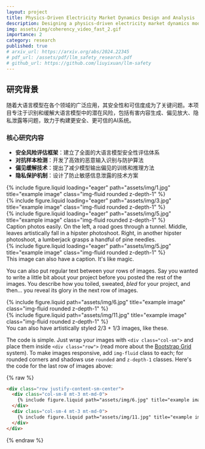 ```yaml
---
layout: project
title: Physics-Driven Electricity Market Dynamics Design and Analysis
description: Designing a physics-driven electricity market dynamics model to optimize the operation of power grids under various market conditions.
img: assets/img/coherency_video_fast_2.gif
importance: 2
category: research
published: true
# arxiv_url: https://arxiv.org/abs/2024.22345
# pdf_url: /assets/pdf/llm_safety_research.pdf
# github_url: https://github.com/liuyixuan/llm-safety
---
```


## 研究背景

随着大语言模型在各个领域的广泛应用，其安全性和可信度成为了关键问题。本项目专注于识别和缓解大语言模型中的潜在风险，包括有害内容生成、偏见放大、隐私泄露等问题，致力于构建更安全、更可信的AI系统。

### 核心研究内容

- **安全风险评估框架**：建立了全面的大语言模型安全性评估体系
- **对抗样本检测**：开发了高效的恶意输入识别与防护算法
- **偏见缓解技术**：提出了减少模型输出偏见的训练和推理方法
- **隐私保护机制**：设计了防止敏感信息泄露的技术方案

<div class="row">
    <div class="col-sm mt-3 mt-md-0">
        {% include figure.liquid loading="eager" path="assets/img/1.jpg" title="example image" class="img-fluid rounded z-depth-1" %}
    </div>
    <div class="col-sm mt-3 mt-md-0">
        {% include figure.liquid loading="eager" path="assets/img/3.jpg" title="example image" class="img-fluid rounded z-depth-1" %}
    </div>
    <div class="col-sm mt-3 mt-md-0">
        {% include figure.liquid loading="eager" path="assets/img/5.jpg" title="example image" class="img-fluid rounded z-depth-1" %}
    </div>
</div>
<div class="caption">
    Caption photos easily. On the left, a road goes through a tunnel. Middle, leaves artistically fall in a hipster photoshoot. Right, in another hipster photoshoot, a lumberjack grasps a handful of pine needles.
</div>
<div class="row">
    <div class="col-sm mt-3 mt-md-0">
        {% include figure.liquid loading="eager" path="assets/img/5.jpg" title="example image" class="img-fluid rounded z-depth-1" %}
    </div>
</div>
<div class="caption">
    This image can also have a caption. It's like magic.
</div>

You can also put regular text between your rows of images.
Say you wanted to write a little bit about your project before you posted the rest of the images.
You describe how you toiled, sweated, _bled_ for your project, and then... you reveal its glory in the next row of images.

<div class="row justify-content-sm-center">
    <div class="col-sm-8 mt-3 mt-md-0">
        {% include figure.liquid path="assets/img/6.jpg" title="example image" class="img-fluid rounded z-depth-1" %}
    </div>
    <div class="col-sm-4 mt-3 mt-md-0">
        {% include figure.liquid path="assets/img/11.jpg" title="example image" class="img-fluid rounded z-depth-1" %}
    </div>
</div>
<div class="caption">
    You can also have artistically styled 2/3 + 1/3 images, like these.
</div>

The code is simple.
Just wrap your images with `<div class="col-sm">` and place them inside `<div class="row">` (read more about the <a href="https://getbootstrap.com/docs/4.4/layout/grid/">Bootstrap Grid</a> system).
To make images responsive, add `img-fluid` class to each; for rounded corners and shadows use `rounded` and `z-depth-1` classes.
Here's the code for the last row of images above:

{% raw %}

```html
<div class="row justify-content-sm-center">
  <div class="col-sm-8 mt-3 mt-md-0">
    {% include figure.liquid path="assets/img/6.jpg" title="example image" class="img-fluid rounded z-depth-1" %}
  </div>
  <div class="col-sm-4 mt-3 mt-md-0">
    {% include figure.liquid path="assets/img/11.jpg" title="example image" class="img-fluid rounded z-depth-1" %}
  </div>
</div>
```

{% endraw %}

